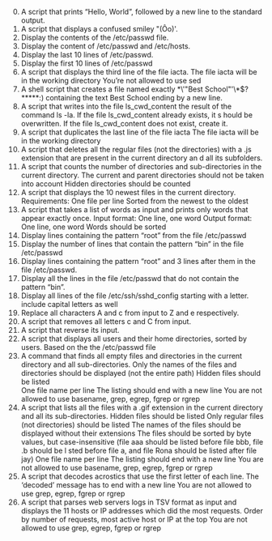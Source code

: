  0. A script that prints “Hello, World”, followed by a new line to the standard output.
 1. A script that displays a confused smiley "(Ôo)'.
 2. Display the contents of the /etc/passwd file.
 3. Display the content of /etc/passwd and /etc/hosts.
 4. Display the last 10 lines of /etc/passwd.
 5. Display the first 10 lines of /etc/passwd
 6. A script that displays the third line of the file iacta.
      The file iacta will be in the working directory
      You’re not allowed to use sed
 7. A shell script that creates a file named exactly \*\\'"Best School"\'\\*$\?\*\*\*\*\*:) containing the text Best School ending by a    new line.
 8. A script that writes into the file ls_cwd_content the result of the command ls -la. If the file ls_cwd_content already exists, it s    hould be overwritten. If the file ls_cwd_content does not exist, create it.
 9. A script that duplicates the last line of the file iacta
       The file iacta will be in the working directory
10. A script that deletes all the regular files (not the directories) with a .js extension that are present in the current directory an    d all its subfolders.
11. A script that counts the number of directories and sub-directories in the current directory.
       The current and parent directories should not be taken into account
       Hidden directories should be counted
12. A script that displays the 10 newest files in the current directory.
      Requirements:
                    One file per line
                    Sorted from the newest to the oldest
13. A script that takes a list of words as input and prints only words that appear exactly once.
       Input format: One line, one word
       Output format: One line, one word
       Words should be sorted
14. Display lines containing the pattern “root” from the file /etc/passwd
15. Display the number of lines that contain the pattern “bin” in the file /etc/passwd
16. Display lines containing the pattern “root” and 3 lines after them in the file /etc/passwd.
17. Display all the lines in the file /etc/passwd that do not contain the pattern “bin”.
18. Display all lines of the file /etc/ssh/sshd_config starting with a letter.
       include capital letters as well
19. Replace all characters A and c from input to Z and e respectively.
20. A script that removes all letters c and C from input.
21. A script that reverse its input.
22. A script that displays all users and their home directories, sorted by users.
          Based on the the /etc/passwd file
23. A command that finds all empty files and directories in the current directory and all sub-directories.
       Only the names of the files and directories should be displayed (not the entire path)
       Hidden files should be listed	
       One file name per line
       The listing should end with a new line
       You are not allowed to use basename, grep, egrep, fgrep or rgrep
24. A  script that lists all the files with a .gif extension in the current directory and all its sub-directories.
       Hidden files should be listed
       Only regular files (not directories) should be listed
       The names of the files should be displayed without their extensions
       The files should be sorted by byte values, but case-insensitive (file aaa should be listed before file bbb, file .b should be l 	sted before file a, and file Rona should be listed after file jay)
       One file name per line
       The listing should end with a new line
       You are not allowed to use basename, grep, egrep, fgrep or rgrep
25. A script that decodes acrostics that use the first letter of each line.
       The ‘decoded’ message has to end with a new line
       You are not allowed to use grep, egrep, fgrep or rgrep
26. A script that parses web servers logs in TSV format as input and displays the 11 hosts or IP addresses which did the most requests.
       Order by number of requests, most active host or IP at the top
       You are not allowed to use grep, egrep, fgrep or rgrep



